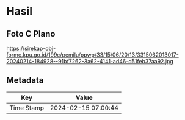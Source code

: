 # Hasil

## Foto C Plano

https://sirekap-obj-formc.kpu.go.id/199c/pemilu/ppwp/33/15/06/20/13/3315062013017-20240214-184928--91bf7262-3a62-4141-ad46-d51feb37aa92.jpg


## Metadata

| Key        | Value               |
| ---------- | ------------------- |
| Time Stamp | 2024-02-15 07:00:44 |



